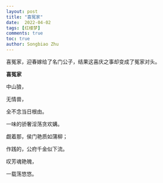 ```yaml
---
layout: post
title: "喜冤家"
date:  2022-04-02
tags: [红楼梦]
comments: true
toc: true
author: Songbiao Zhu
---
```


喜冤家，迎春嫁给了名门公子，结果这喜庆之事却变成了冤家对头。

<!-- more -->



**喜冤家**



中山狼，

无情兽，

全不念当日根由。

一味的骄奢淫荡贪欢媾。

觑着那，侯门艳质如蒲柳；

作践的，公府千金似下流。

叹芳魂艳魄，

一载荡悠悠。